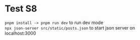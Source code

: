 # Test S8

`pnpm install -> pnpm run dev` to run dev mode\
`npx json-server src/static/posts.json` to start json server on localhost:3000
